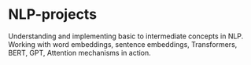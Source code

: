 # NLP-projects
Understanding and implementing basic to intermediate concepts in NLP. Working with word embeddings, sentence embeddings, Transformers, BERT, GPT, Attention mechanisms in action.
